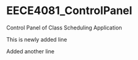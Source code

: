 # EECE4081_ControlPanel
Control Panel of Class Scheduling Application

This is newly added line

Added another line 
